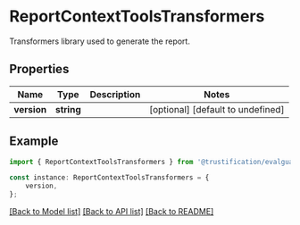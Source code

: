 # ReportContextToolsTransformers

Transformers library used to generate the report.

## Properties

Name | Type | Description | Notes
------------ | ------------- | ------------- | -------------
**version** | **string** |  | [optional] [default to undefined]

## Example

```typescript
import { ReportContextToolsTransformers } from '@trustification/evalguard-api-model';

const instance: ReportContextToolsTransformers = {
    version,
};
```

[[Back to Model list]](../README.md#documentation-for-models) [[Back to API list]](../README.md#documentation-for-api-endpoints) [[Back to README]](../README.md)
